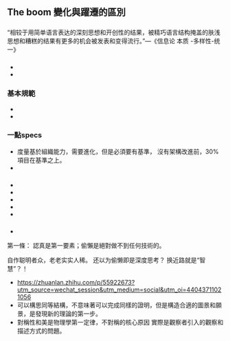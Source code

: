 ##  The boom 變化與躍遷的區別 
###
“相较于用简单语言表达的深刻思想和开创性的结果，被精巧语言结构掩盖的肤浅思想和糟糕的结果有更多的机会被发表和变得流行。”—《信息论 本质 -多样性-统一》

### 
   + 
   +  

### 基本規範

 +  
 +  
 
###  一點specs
  +  度量基於組織能力，需要進化，但是必須要有基準， 沒有架構改進前，30%項目在基準之上。
  +  

### 
 
 +  
 +  
 + 
 + 
 + 
 
 
    
 ### 
+  

  第一條： 認真是第一要素；偷懶是絕對做不到任何技術的。
  
  自作聪明者众，老老实实人稀。 还以为偷懒即是深度思考？ 换近路就是“智慧”？！

+ https://zhuanlan.zhihu.com/p/55922673?utm_source=wechat_session&utm_medium=social&utm_oi=44043711021056
+ 可以構思同等結構，不意味著可以完成同樣的證明，但是構造合適的圖景和願景，是發現新的理論的第一步。
+ 對稱性和美是物理學第一定律，不對稱的核心原因 實際是觀察者引入的觀察和描述方式的問題。

